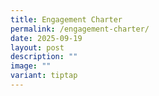 ```yaml
---
title: Engagement Charter
permalink: /engagement-charter/
date: 2025-09-19
layout: post
description: ""
image: ""
variant: tiptap
---
```


